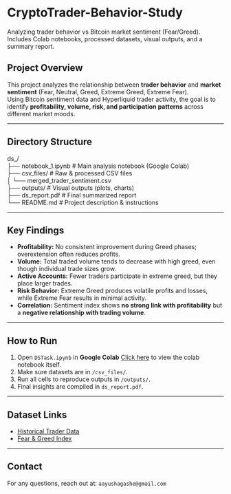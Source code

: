 # CryptoTrader-Behavior-Study
Analyzing trader behavior vs Bitcoin market sentiment (Fear/Greed). Includes Colab notebooks, processed datasets, visual outputs, and a summary report.

##  Project Overview
This project analyzes the relationship between **trader behavior** and **market sentiment** (Fear, Neutral, Greed, Extreme Greed, Extreme Fear).  
Using Bitcoin sentiment data and Hyperliquid trader activity, the goal is to identify **profitability, volume, risk, and participation patterns** across different market moods.

---

##  Directory Structure
ds_<yourname>/<br>
├── notebook_1.ipynb # Main analysis notebook (Google Colab)<br>
├── csv_files/ # Raw & processed CSV files<br>
│ └── merged_trader_sentiment.csv<br>
├── outputs/ # Visual outputs (plots, charts)<br>
├── ds_report.pdf # Final summarized report<br>
└── README.md # Project description & instructions<br>


---

## Key Findings
- **Profitability:** No consistent improvement during Greed phases; overextension often reduces profits.  
- **Volume:** Total traded volume tends to decrease with high greed, even though individual trade sizes grow.  
- **Active Accounts:** Fewer traders participate in extreme greed, but they place larger trades.  
- **Risk Behavior:** Extreme Greed produces volatile profits and losses, while Extreme Fear results in minimal activity.  
- **Correlation:** Sentiment index shows **no strong link with profitability** but a **negative relationship with trading volume**.  

---

## How to Run
1. Open `DSTask.ipynb` in **Google Colab** [Click here](https://colab.research.google.com/drive/10rjFij8IXhAZi8Nt766s3NMxGAq53fVB?usp=sharing) to view the colab notebook itself.  
2. Make sure datasets are in `/csv_files/`.  
3. Run all cells to reproduce outputs in `/outputs/`.  
4. Final insights are compiled in `ds_report.pdf`.  

---

## Dataset Links
- [Historical Trader Data](https://drive.google.com/file/d/1IAfLZwu6rJzyWKgBToqwSmmVYU6VbjVs/view?usp=sharing)  
- [Fear & Greed Index](https://drive.google.com/file/d/1PgQC0tO8XN-wqkNyghWc_-mnrYv_nhSf/view?usp=sharing)  

---

##  Contact
For any questions, reach out at: `aayushagashe@gmail.com`  
